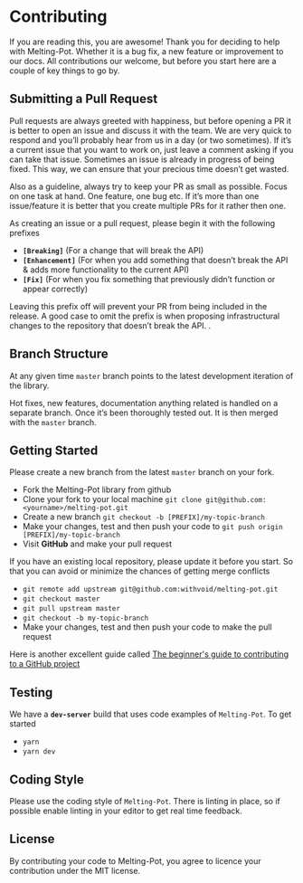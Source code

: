 # Contributing

If you are reading this, you are awesome! Thank you for deciding to help with Melting-Pot. Whether it is a bug fix, a new feature or improvement to our docs. All contributions our welcome, but before you start here are a couple of key things to go by.

## Submitting a Pull Request

Pull requests are always greeted with happiness, but before opening a PR it is better to open an issue and discuss it with the team. We are very quick to respond and you’ll probably hear from us in a day (or two sometimes). If it’s a current issue that you want to work on, just leave a comment asking if you can take that issue. Sometimes an issue is already in progress of being fixed. This way, we can ensure that your precious time doesn’t get wasted.

Also as a guideline, always try to keep your PR as small as possible. Focus on one task at hand. One feature, one bug etc. If it’s more than one issue/feature it is better that you create multiple PRs for it rather then one.

As creating an issue or a pull request, please begin it with the following prefixes

- **`[Breaking]`** (For a change that will break the API)
- **`[Enhancement]`** (For when you add something that doesn’t break the API & adds more functionality to the current API)
- **`[Fix]`** (For when you fix something that previously didn’t function or appear correctly)

Leaving this prefix off will prevent your PR from being included in the release. A good case to omit the prefix is when proposing infrastructural changes to the repository that doesn’t break the API. .

## Branch Structure

At any given time `master` branch points to the latest development iteration of the library.

Hot fixes, new features, documentation anything related is handled on a separate branch. Once it’s been thoroughly tested out. It is then merged with the `master` branch.

## Getting Started

Please create a new branch from the latest `master` branch on your fork.

- Fork the Melting-Pot library from github
- Clone your fork to your local machine `git clone git@github.com:<yourname>/melting-pot.git`
- Create a new branch `git checkout -b [PREFIX]/my-topic-branch`
- Make your changes, test and then push your code to `git push origin [PREFIX]/my-topic-branch`
- Visit **GitHub** and make your pull request

If you have an existing local repository, please update it before you start. So that you can avoid or minimize the chances of getting merge conflicts

- `git remote add upstream git@github.com:withvoid/melting-pot.git`
- `git checkout master`
- `git pull upstream master`
- `git checkout -b my-topic-branch`
- Make your changes, test and then push your code to make the pull request

Here is another excellent guide called [The beginner's guide to contributing to a GitHub project](https://akrabat.com/the-beginners-guide-to-contributing-to-a-github-project/)

## Testing

We have a **`dev-server`** build that uses code examples of `Melting-Pot`. To get started

- `yarn`
- `yarn dev`

## Coding Style

Please use the coding style of `Melting-Pot`. There is linting in place, so if possible enable linting in your editor to get real time feedback.

## License

By contributing your code to Melting-Pot, you agree to licence your contribution under the MIT license.